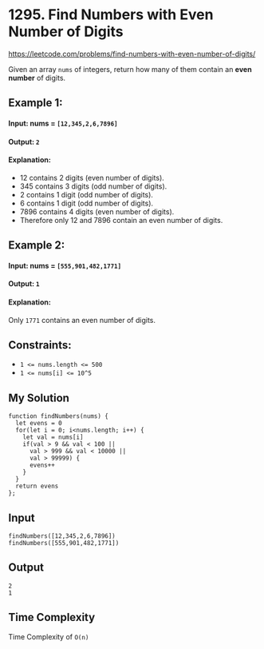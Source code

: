# 1295. Find Numbers with Even Number of Digits

https://leetcode.com/problems/find-numbers-with-even-number-of-digits/


Given an array `nums` of integers, return how many of them contain an <b>even number</b> of digits.

## Example 1:

#### Input: nums = `[12,345,2,6,7896]`
#### Output: `2`
#### Explanation: 
- 12 contains 2 digits (even number of digits).
- 345 contains 3 digits (odd number of digits). 
- 2 contains 1 digit (odd number of digits). 
- 6 contains 1 digit (odd number of digits). 
- 7896 contains 4 digits (even number of digits). 
- Therefore only 12 and 7896 contain an even number of digits.
## Example 2:
#### Input: nums = `[555,901,482,1771]`
#### Output: `1` 
#### Explanation: 
Only `1771` contains an even number of digits.
 

## Constraints:
- `1 <= nums.length <= 500`
- `1 <= nums[i] <= 10^5`

## My Solution
````
function findNumbers(nums) {
  let evens = 0
  for(let i = 0; i<nums.length; i++) {
    let val = nums[i]
    if(val > 9 && val < 100 ||
      val > 999 && val < 10000 ||
      val > 99999) {
      evens++
    }
  }
  return evens  
};
````
## Input
````
findNumbers([12,345,2,6,7896])
findNumbers([555,901,482,1771])
````
## Output
````
2
1
````

## Time Complexity
Time Complexity of `O(n)`
